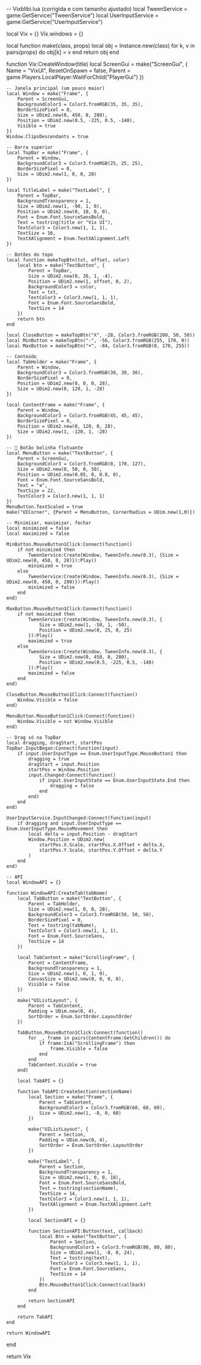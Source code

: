 -- Vixblibi.lua (corrigida e com tamanho ajustado)
local TweenService = game:GetService("TweenService")
local UserInputService = game:GetService("UserInputService")

local Vix = {}
Vix.windows = {}

local function make(class, props)
    local obj = Instance.new(class)
    for k, v in pairs(props) do
        obj[k] = v
    end
    return obj
end

function Vix:CreateWindow(title)
    local ScreenGui = make("ScreenGui", {
        Name = "VixUI",
        ResetOnSpawn = false,
        Parent = game.Players.LocalPlayer:WaitForChild("PlayerGui")
    })

    -- Janela principal (um pouco maior)
    local Window = make("Frame", {
        Parent = ScreenGui,
        BackgroundColor3 = Color3.fromRGB(35, 35, 35),
        BorderSizePixel = 0,
        Size = UDim2.new(0, 450, 0, 280),
        Position = UDim2.new(0.5, -225, 0.5, -140),
        Visible = true
    })
    Window.ClipsDescendants = true

    -- Barra superior
    local TopBar = make("Frame", {
        Parent = Window,
        BackgroundColor3 = Color3.fromRGB(25, 25, 25),
        BorderSizePixel = 0,
        Size = UDim2.new(1, 0, 0, 28)
    })

    local TitleLabel = make("TextLabel", {
        Parent = TopBar,
        BackgroundTransparency = 1,
        Size = UDim2.new(1, -90, 1, 0),
        Position = UDim2.new(0, 10, 0, 0),
        Font = Enum.Font.SourceSansBold,
        Text = tostring(title or "Vix UI"),
        TextColor3 = Color3.new(1, 1, 1),
        TextSize = 16,
        TextXAlignment = Enum.TextXAlignment.Left
    })

    -- Botões do topo
    local function makeTopBtn(txt, offset, color)
        local btn = make("TextButton", {
            Parent = TopBar,
            Size = UDim2.new(0, 26, 1, -4),
            Position = UDim2.new(1, offset, 0, 2),
            BackgroundColor3 = color,
            Text = txt,
            TextColor3 = Color3.new(1, 1, 1),
            Font = Enum.Font.SourceSansBold,
            TextSize = 14
        })
        return btn
    end

    local CloseButton = makeTopBtn("X", -28, Color3.fromRGB(200, 50, 50))
    local MinButton = makeTopBtn("-", -56, Color3.fromRGB(255, 170, 0))
    local MaxButton = makeTopBtn("+", -84, Color3.fromRGB(0, 170, 255))

    -- Conteúdo
    local TabHolder = make("Frame", {
        Parent = Window,
        BackgroundColor3 = Color3.fromRGB(30, 30, 30),
        BorderSizePixel = 0,
        Position = UDim2.new(0, 0, 0, 28),
        Size = UDim2.new(0, 120, 1, -28)
    })

    local ContentFrame = make("Frame", {
        Parent = Window,
        BackgroundColor3 = Color3.fromRGB(45, 45, 45),
        BorderSizePixel = 0,
        Position = UDim2.new(0, 120, 0, 28),
        Size = UDim2.new(1, -120, 1, -28)
    })

    -- 🔵 Botão bolinha flutuante
    local MenuButton = make("TextButton", {
        Parent = ScreenGui,
        BackgroundColor3 = Color3.fromRGB(0, 170, 127),
        Size = UDim2.new(0, 50, 0, 50),
        Position = UDim2.new(0.05, 0, 0.8, 0),
        Font = Enum.Font.SourceSansBold,
        Text = "≡",
        TextSize = 22,
        TextColor3 = Color3.new(1, 1, 1)
    })
    MenuButton.TextScaled = true
    make("UICorner", {Parent = MenuButton, CornerRadius = UDim.new(1,0)})

    -- Minimizar, maximizar, fechar
    local minimized = false
    local maximized = false

    MinButton.MouseButton1Click:Connect(function()
        if not minimized then
            TweenService:Create(Window, TweenInfo.new(0.3), {Size = UDim2.new(0, 450, 0, 28)}):Play()
            minimized = true
        else
            TweenService:Create(Window, TweenInfo.new(0.3), {Size = UDim2.new(0, 450, 0, 280)}):Play()
            minimized = false
        end
    end)

    MaxButton.MouseButton1Click:Connect(function()
        if not maximized then
            TweenService:Create(Window, TweenInfo.new(0.3), {
                Size = UDim2.new(1, -50, 1, -50), 
                Position = UDim2.new(0, 25, 0, 25)
            }):Play()
            maximized = true
        else
            TweenService:Create(Window, TweenInfo.new(0.3), {
                Size = UDim2.new(0, 450, 0, 280), 
                Position = UDim2.new(0.5, -225, 0.5, -140)
            }):Play()
            maximized = false
        end
    end)

    CloseButton.MouseButton1Click:Connect(function()
        Window.Visible = false
    end)

    MenuButton.MouseButton1Click:Connect(function()
        Window.Visible = not Window.Visible
    end)

    -- Drag só na TopBar
    local dragging, dragStart, startPos
    TopBar.InputBegan:Connect(function(input)
        if input.UserInputType == Enum.UserInputType.MouseButton1 then
            dragging = true
            dragStart = input.Position
            startPos = Window.Position
            input.Changed:Connect(function()
                if input.UserInputState == Enum.UserInputState.End then
                    dragging = false
                end
            end)
        end
    end)

    UserInputService.InputChanged:Connect(function(input)
        if dragging and input.UserInputType == Enum.UserInputType.MouseMovement then
            local delta = input.Position - dragStart
            Window.Position = UDim2.new(
                startPos.X.Scale, startPos.X.Offset + delta.X,
                startPos.Y.Scale, startPos.Y.Offset + delta.Y
            )
        end
    end)

    -- API
    local WindowAPI = {}

    function WindowAPI:CreateTab(tabName)
        local TabButton = make("TextButton", {
            Parent = TabHolder,
            Size = UDim2.new(1, 0, 0, 28),
            BackgroundColor3 = Color3.fromRGB(50, 50, 50),
            BorderSizePixel = 0,
            Text = tostring(tabName),
            TextColor3 = Color3.new(1, 1, 1),
            Font = Enum.Font.SourceSans,
            TextSize = 14
        })

        local TabContent = make("ScrollingFrame", {
            Parent = ContentFrame,
            BackgroundTransparency = 1,
            Size = UDim2.new(1, 0, 1, 0),
            CanvasSize = UDim2.new(0, 0, 0, 0),
            Visible = false
        })

        make("UIListLayout", {
            Parent = TabContent,
            Padding = UDim.new(0, 4),
            SortOrder = Enum.SortOrder.LayoutOrder
        })

        TabButton.MouseButton1Click:Connect(function()
            for _, frame in pairs(ContentFrame:GetChildren()) do
                if frame:IsA("ScrollingFrame") then
                    frame.Visible = false
                end
            end
            TabContent.Visible = true
        end)

        local TabAPI = {}

        function TabAPI:CreateSection(sectionName)
            local Section = make("Frame", {
                Parent = TabContent,
                BackgroundColor3 = Color3.fromRGB(60, 60, 60),
                Size = UDim2.new(1, -8, 0, 60)
            })

            make("UIListLayout", {
                Parent = Section,
                Padding = UDim.new(0, 4),
                SortOrder = Enum.SortOrder.LayoutOrder
            })

            make("TextLabel", {
                Parent = Section,
                BackgroundTransparency = 1,
                Size = UDim2.new(1, 0, 0, 18),
                Font = Enum.Font.SourceSansBold,
                Text = tostring(sectionName),
                TextSize = 14,
                TextColor3 = Color3.new(1, 1, 1),
                TextXAlignment = Enum.TextXAlignment.Left
            })

            local SectionAPI = {}

            function SectionAPI:Button(text, callback)
                local Btn = make("TextButton", {
                    Parent = Section,
                    BackgroundColor3 = Color3.fromRGB(80, 80, 80),
                    Size = UDim2.new(1, -8, 0, 24),
                    Text = tostring(text),
                    TextColor3 = Color3.new(1, 1, 1),
                    Font = Enum.Font.SourceSans,
                    TextSize = 14
                })
                Btn.MouseButton1Click:Connect(callback)
            end

            return SectionAPI
        end

        return TabAPI
    end

    return WindowAPI
end

return Vix
